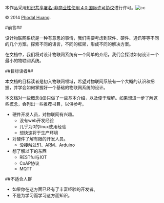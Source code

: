本作品采用[知识共享署名-非商业性使用 4.0 国际许可协议](http://creativecommons.org/licenses/by-nc/4.0/)进行许可。![cc](https://i.creativecommons.org/l/by-nc/4.0/88x31.png)

© 2014 [Phodal Huang](http://www.phodal.com). 

#前言##

设计物联网系统是一种有意思的事情，我们需要考虑到软件、硬件、通讯等等不同的几个方案。探索不同的语言，不同的框架，形成不同的解决方案。

在文档中，我们将对设计物联网系统有一个简单的介绍，我们会探讨如何设计一个最小的物联网系统。

##目标读者##

本文档的目标读者是初入物联网领域，希望对物联网系统有一个大概的认识和把握，并学会如何掌握好一个基础的物联网系统的设计。

本文档对一些概念(如)只做了一些基本介绍，以及便于理解。如果想进一步了解这些概念，会列出一些推荐书目，以供参考。

- 硬件开发人员，对物联网有兴趣。
   - 没有web开发经验
   - 几乎为0的linux使用经验
   - 想快速将于生产环境   
- 对硬件了解有限的开发人员。
   - 没接触过51、ARM、Arduino   
- 想了解以下的东西
   - RESTful与IOT
   - CoAP协议
   - MQTT

##不适合人群

- 如果你在这方面已经有了丰富经验的开发者。
- 不是为学习而学习这方面知识。